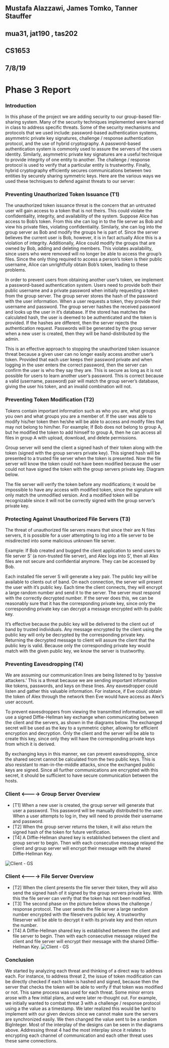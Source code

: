 ## Mustafa Alazzawi, James Tomko, Tanner Stauffer
## mua31, jat190 , tas202
## CS1653
## 7/8/19
# Phase 3 Report
### Introduction

In this phase of the project we are adding security to our group-based file-sharing system. Many of the security techniques implemented were learned in class to address specific threats. Some of the security mechanisms and protocols that we used include: password-based authentication systems, asymmetric private key signatures, challenge / response authentication protocol, and the use of hybrid cryptography. A password-based authentication system is commonly used to assure the servers of the users identity. Similarly, asymmetric private key signatures are a useful technique to provide integrity of one entity to another. The challenge / response protocol is used to verify that a particular entity is trustworthy. Finally, hybrid cryptography efficiently secures communications between two entities by securely sharing symmetric keys. Here are the various ways we used these techniques to defend against threats to our server:

### Preventing Unauthorized Token Issuance (T1)

The unauthorized token issuance threat is the concern that an untrusted user will gain access to a token that is not theirs. This could violate the confidentiality, integrity, and availability of the system. Suppose Alice has access to Bob’s token. From this she can log in to the file server as Bob and view his private files, violating confidentiality. Similarly, she can log into the group server as Bob and modify the groups he is part of. Since the server believes the current user is Bob, however, it is in fact actually Alice this is a violation of integrity. Additionally, Alice could modify the groups that are owned by Bob, adding and deleting members. This violates availability, since users who were removed will no longer be able to access the group’s files. Since the only thing required to access a person’s token is their public username, Alice can unrightfully obtain Bob’s token, leading to these problems.

In order to prevent users from obtaining another user’s token, we implement a password-based authentication system. Users need to provide both their public username and a private password when initially requesting a token from the group server. The group server stores the hash of the password with the user information. When a user requests a token, they provide their username and password. The group server hashes the received password and looks up the user in it’s database. If the stored has matches the calculated hash, the user is deemed to be authenticated and the token is provided. If the hashes are different, then the server rejects the authentication request. Passwords will be generated by the group server when a new user is created, then they will be hand-distributed by the admin.

This is an effective approach to stopping the unauthorized token issuance threat because a given user can no longer easily access another user’s token. Provided that each user keeps their password private and when logging in the user enters the correct password, then the server can confirm the user is who they say they are. This is secure as long as it is not possible for users to learn another user’s password. This is correct because a valid (username, password) pair will match the group server’s database, giving the user his token, and an invalid combination will not.

### Preventing Token Modification (T2)

Tokens contain important information such as who you are, what groups you own and what groups you are a member of. If the user was able to modify his/her token then he/she will be able to access and modify files that may not belong to him/her. For example; If Bob does not belong to group A, but he modified the token to add himself to group A, then he can access all files in group A with upload, download, and delete permissions.

Group server will send the client a signed hash of their token along with the token (signed with the group servers private key). This signed hash will be presented to a trusted file server when the token is presented. Now the file server will know the token could not have been modified because the user could not have signed the token with the group servers private key. Diagram below.

The file server will verify the token before any modifications; it would be impossible to have any access with modified token, since the signature will only match the unmodified version. And a modified token will be recognizable since it will not be correctly signed with the group server’s private key.

### Protecting Against Unauthorized File Servers (T3)

The threat of unauthorized file servers means that since their are N files servers, it is possible for a user attempting to log into a file server to be misdirected into some malicious unknown file server.

Example: If Bob created and bugged the client application to send users to file server S’ (a non-trusted file server), and Alex logs into S’, then all Alex files are not secure and confidential anymore. They can be accessed by Bob.

Each installed file server S will generate a key pair. The public key will be available to clients out of band. On each connection, the server will present the user with it’s public key. Each time the client connects, they will encrypt a large random number and send it to the server. The server must respond with the correctly decrypted number. If the server does this, we can be reasonably sure that it has the corresponding private key, since only the corresponding private key can decrypt a message encrypted with its public key.

It’s effective because the public key will be delivered to the client out of band by trusted individuals. Any message encrypted by the client using the public key will only be decrypted by the corresponding private key. Returning the decrypted message to client will assure the client that the public key is valid. Because only the corresponding private key would match with the given public key, we know the server is trustworthy.

### Preventing Eavesdropping (T4)
We are assuming our communication lines are being listened to by
‘passive attackers.’ This is a threat because we are sending important
information like tokens, passwords, and keys on these lines. Any
eavesdropper could listen and gather this valuable information. For
instance, if Eve could obtain the token of Alex through the network then
Eve would have access as Alex’s user account.

To prevent eavesdroppers from viewing the transmitted information, we
will use a signed Diffie-Hellman key exchange when communicating between
the client and the servers, as shown in the diagrams below. The
exchanged secret will be used as the key to a symmetric cipher, allowing
for efficient encryption and decryption. Only the client and the server
will be able to create this key, since only they will have the
corresponding private keys from which it is derived.

By exchanging keys in this manner, we can prevent eavesdropping, since
the shared secret cannot be calculated from the two public keys. This is
also resistant to man-in-the-middle attacks, since the exchanged public
keys are signed. Since all further communications are encrypted with this
secret, it should be sufficient to have secure communication between the
hosts.

### Client <----> Group Server Overview
* [T1] When a new user is created, the group server will generate that user a password. This password will be manually distributed to the user. When a user attempts to log in, they will need to provide their username and password.
* [T2] When the group server returns the token, it will also return the signed hash of the token for future verification.
* [T4] A Diffie-Hellman shared key is established between the client and group server to begin. Then with each consecutive message relayed the client and group server will encrypt their message with the shared Diffie-Hellman Key.

![Client - GS](report_img/client_gs.jpg)

### Client <----> File Server Overview
* [T2] When the client presents the file server their token, they will also send the signed hash of it signed by the group servers private key. With this the file server can verify that the token has not been modified.
* [T3] The second phase on the picture below shows the challenge / response protocol. The user sends the file server a large random number encrypted with the fileservers public key. A trustworthy fileserver will be able to decrypt it with its private key and then return the number.
* [T4] A Diffie-Hellman shared key is established between the client and file server to begin. Then with each consecutive message relayed the client and file server will encrypt their message with the shared Diffie-Hellman Key.
![Client - GS](report_img/client_fs.jpg)

### Conclusion
We started by analyzing each threat and thinking of a direct way to address each. For instance, to address threat 2, the issue of token modification can be directly checked if each token is hashed and signed, because then the server that checks the token will be able to verify if that token was modified or not. This same process was used for each threat. Some minor errors arose with a few initial plans, and were later re-thought out. For example, we initially wanted to combat threat 3 with a challenge / response protocol using a the value as a timestamp. We later realized this would be hard to implement with our given devices since we cannot make sure the servers are synchronized easily. We then changed the value sent to be a random BigInteger. Most of the interplay of the designs can be seen in the diagrams above. Addressing threat 4 had the most interplay since it relates to encrypting each channel of communication and each other threat uses these same connections. 
